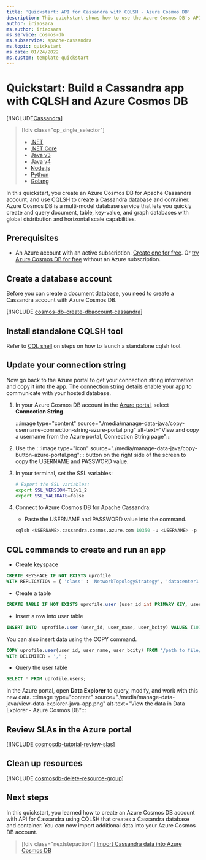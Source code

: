 ```yaml
---
title: 'Quickstart: API for Cassandra with CQLSH - Azure Cosmos DB'
description: This quickstart shows how to use the Azure Cosmos DB's API for Apache Cassandra to create a profile application using CQLSH.
author: iriaosara
ms.author: iriaosara
ms.service: cosmos-db
ms.subservice: apache-cassandra
ms.topic: quickstart
ms.date: 01/24/2022
ms.custom: template-quickstart
---
```



# Quickstart: Build a Cassandra app with CQLSH and Azure Cosmos DB
[!INCLUDE[Cassandra](../includes/appliesto-cassandra.md)]

> [!div class="op_single_selector"]
> * [.NET](manage-data-dotnet.md)
> * [.NET Core](manage-data-dotnet-core.md)
> * [Java v3](manage-data-java.md)
> * [Java v4](manage-data-java-v4-sdk.md)
> * [Node.js](manage-data-nodejs.md)
> * [Python](manage-data-python.md)
> * [Golang](manage-data-go.md)

In this quickstart, you create an Azure Cosmos DB for Apache Cassandra account, and use CQLSH to create a Cassandra database and container. Azure Cosmos DB is a multi-model database service that lets you quickly create and query document, table, key-value, and graph databases with global distribution and horizontal scale capabilities.


## Prerequisites
- An Azure account with an active subscription. [Create one for free](https://azure.microsoft.com/free/?ref=microsoft.com&utm_source=microsoft.com&utm_medium=docs&utm_campaign=visualstudio). Or [try Azure Cosmos DB for free](../try-free.md) without an Azure subscription.

## Create a database account

Before you can create a document database, you need to create a Cassandra account with Azure Cosmos DB.

[!INCLUDE [cosmos-db-create-dbaccount-cassandra](../includes/cosmos-db-create-dbaccount-cassandra.md)]

## Install standalone CQLSH tool

Refer to [CQL shell](cassandra-support.md#cql-shell) on steps on how to launch a standalone cqlsh tool.


## Update your connection string

Now go back to the Azure portal to get your connection string information and copy it into the app. The connection string details enable your app to communicate with your hosted database.

1. In your Azure Cosmos DB account in the [Azure portal](https://portal.azure.com/), select **Connection String**. 

    :::image type="content" source="./media/manage-data-java/copy-username-connection-string-azure-portal.png" alt-text="View and copy a username from the Azure portal, Connection String page":::

2. Use the :::image type="icon" source="./media/manage-data-java/copy-button-azure-portal.png"::: button on the right side of the screen to copy the USERNAME and  PASSWORD value. 

3. In your terminal, set the SSL variables:
    ```bash
    # Export the SSL variables:
    export SSL_VERSION=TLSv1_2
    export SSL_VALIDATE=false
    ```

4. Connect to Azure Cosmos DB for Apache Cassandra:
    - Paste the USERNAME and PASSWORD value into the command.
    ```sql
    cqlsh <USERNAME>.cassandra.cosmos.azure.com 10350 -u <USERNAME> -p <PASSWORD> --ssl --protocol-version=4
    ```


## CQL commands to create and run an app
- Create keyspace
```sql
CREATE KEYSPACE IF NOT EXISTS uprofile 
WITH REPLICATION = { 'class' : 'NetworkTopologyStrategy', 'datacenter1' : 1 };
```
- Create a table
```sql
CREATE TABLE IF NOT EXISTS uprofile.user (user_id int PRIMARY KEY, user_name text, user_bcity text);
```
- Insert a row into user table
```sql
INSERT INTO  uprofile.user (user_id, user_name, user_bcity) VALUES (101,'johnjoe','New York')
```
You can also insert data using the COPY command.
```sql
COPY uprofile.user(user_id, user_name, user_bcity) FROM '/path to file/fileName.csv' 
WITH DELIMITER = ',' ;
``` 
- Query the user table
```sql
SELECT * FROM uprofile.users;
```

In the Azure portal, open **Data Explorer** to query, modify, and work with this new data. 
    :::image type="content" source="./media/manage-data-java/view-data-explorer-java-app.png" alt-text="View the data in Data Explorer - Azure Cosmos DB":::


## Review SLAs in the Azure portal

[!INCLUDE [cosmosdb-tutorial-review-slas](../includes/cosmos-db-tutorial-review-slas.md)]

## Clean up resources

[!INCLUDE [cosmosdb-delete-resource-group](../includes/cosmos-db-delete-resource-group.md)]

## Next steps

In this quickstart, you learned how to create an Azure Cosmos DB account with API for Cassandra using CQLSH that creates a Cassandra database and container. You can now import additional data into your Azure Cosmos DB account. 

> [!div class="nextstepaction"]
> [Import Cassandra data into Azure Cosmos DB](migrate-data.md)
